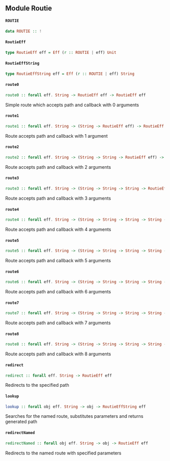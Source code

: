 ## Module Routie

#### `ROUTIE`

``` purescript
data ROUTIE :: !
```

#### `RoutieEff`

``` purescript
type RoutieEff eff = Eff (r :: ROUTIE | eff) Unit
```

#### `RoutieEffString`

``` purescript
type RoutieEffString eff = Eff (r :: ROUTIE | eff) String
```

#### `route0`

``` purescript
route0 :: forall eff. String -> RoutieEff eff -> RoutieEff eff
```

Simple route which accepts path and callback with 0 arguments

#### `route1`

``` purescript
route1 :: forall eff. String -> (String -> RoutieEff eff) -> RoutieEff eff
```

Route accepts path and callback with 1 argument

#### `route2`

``` purescript
route2 :: forall eff. String -> (String -> String -> RoutieEff eff) -> RoutieEff eff
```

Route accepts path and callback with 2 arguments

#### `route3`

``` purescript
route3 :: forall eff. String -> (String -> String -> String -> RoutieEff eff) -> RoutieEff eff
```

Route accepts path and callback with 3 arguments

#### `route4`

``` purescript
route4 :: forall eff. String -> (String -> String -> String -> String -> RoutieEff eff) -> RoutieEff eff
```

Route accepts path and callback with 4 arguments

#### `route5`

``` purescript
route5 :: forall eff. String -> (String -> String -> String -> String -> RoutieEff eff) -> RoutieEff eff
```

Route accepts path and callback with 5 arguments

#### `route6`

``` purescript
route6 :: forall eff. String -> (String -> String -> String -> String -> String -> RoutieEff eff) -> RoutieEff eff
```

Route accepts path and callback with 6 arguments

#### `route7`

``` purescript
route7 :: forall eff. String -> (String -> String -> String -> String -> String -> String -> RoutieEff eff) -> RoutieEff eff
```

Route accepts path and callback with 7 arguments

#### `route8`

``` purescript
route8 :: forall eff. String -> (String -> String -> String -> String -> String -> String -> String -> RoutieEff eff) -> RoutieEff eff
```

Route accepts path and callback with 8 arguments

#### `redirect`

``` purescript
redirect :: forall eff. String -> RoutieEff eff
```

Redirects to the specified path

#### `lookup`

``` purescript
lookup :: forall obj eff. String -> obj -> RoutieEffString eff
```

Searches for the named route, substitutes parameters and returns generated path

#### `redirectNamed`

``` purescript
redirectNamed :: forall obj eff. String -> obj -> RoutieEff eff
```

Redirects to the named route with specified parameters


